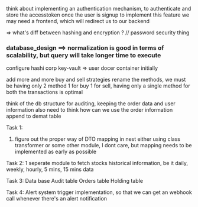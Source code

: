 think about implementing an authentication mechanism, to authenticate and store the accesstoken once the user is signup
to implement this feature we may need a frontend, which will redirect us to our backend


=> what's diff between hashing and encryption ? // password security thing

### database_design ==> normalization is good in terms of scalability, but query will take longer time to execute


configure hashi corp key-vault => user docer container initially

add more and more buy and sell strategies
rename the methods, we must be having only 2 method 1 for buy 1 for sell, having only a single method for both the transactions is optimal

think of the db structure for auditing, keeping the order data and user information
also need to think how can we use the order information append to demat table

Task 1:
1. figure out the proper way of DTO mapping in nest either using class transformer or some other module, I dont care, but mapping needs to be implemented as early as possible


Task 2:
1 seperate module to fetch stocks historical information, be it daily, weekly, hourly, 5 mins, 15 mins data

Task 3: Data base
Audit table
Orders table
Holding table

Task 4:
Alert system trigger implementation, so that we can get an webhook call whenever there's an alert notification